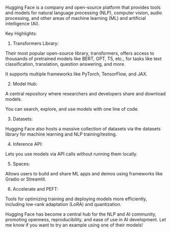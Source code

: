 Hugging Face is a company and open-source platform that provides tools and models for natural language processing (NLP), computer vision, audio processing, and other areas of machine learning (ML) and artificial intelligence (AI).

Key Highlights:

1. Transformers Library:

Their most popular open-source library, transformers, offers access to thousands of pretrained models like BERT, GPT, T5, etc., for tasks like text classification, translation, question answering, and more.

It supports multiple frameworks like PyTorch, TensorFlow, and JAX.



2. Model Hub:

A central repository where researchers and developers share and download models.

You can search, explore, and use models with one line of code.



3. Datasets:

Hugging Face also hosts a massive collection of datasets via the datasets library for machine learning and NLP training/testing.



4. Inference API:

Lets you use models via API calls without running them locally.



5. Spaces:

Allows users to build and share ML apps and demos using frameworks like Gradio or Streamlit.



6. Accelerate and PEFT:

Tools for optimizing training and deploying models more efficiently, including low-rank adaptation (LoRA) and quantization.




Hugging Face has become a central hub for the NLP and AI community, promoting openness, reproducibility, and ease of use in AI development. Let me know if you want to try an example using one of their models!

